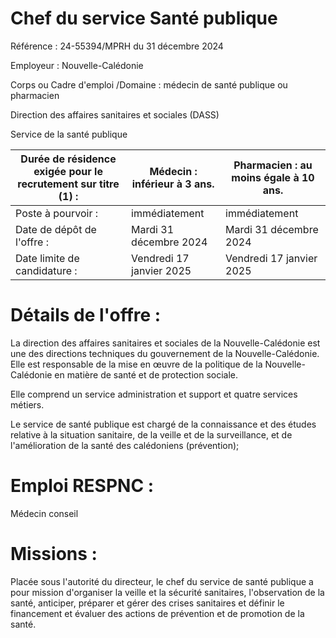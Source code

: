# Chef du service Santé publique

Référence : 24-55394/MPRH du 31 décembre 2024

Employeur : Nouvelle-Calédonie

Corps ou Cadre d'emploi /Domaine : médecin de santé publique ou pharmacien

Direction des affaires sanitaires et sociales (DASS)

Service de la santé publique

|Durée de résidence exigée pour le recrutement sur titre (1) :|Médecin : inférieur à 3 ans.|Pharmacien : au moins égale à 10 ans.|
|---|---|---|
|Poste à pourvoir :|immédiatement|immédiatement|
|Date de dépôt de l'offre :|Mardi 31 décembre 2024|Mardi 31 décembre 2024|
|Date limite de candidature :|Vendredi 17 janvier 2025|Vendredi 17 janvier 2025|

# Détails de l'offre :

La direction des affaires sanitaires et sociales de la Nouvelle-Calédonie est une des directions techniques du gouvernement de la Nouvelle-Calédonie. Elle est responsable de la mise en œuvre de la politique de la Nouvelle-Calédonie en matière de santé et de protection sociale.

Elle comprend un service administration et support et quatre services métiers.

Le service de santé publique est chargé de la connaissance et des études relative à la situation sanitaire, de la veille et de la surveillance, et de l'amélioration de la santé des calédoniens (prévention);

# Emploi RESPNC :

Médecin conseil

# Missions :

Placée sous l'autorité du directeur, le chef du service de santé publique a pour mission d'organiser la veille et la sécurité sanitaires, l'observation de la santé, anticiper, préparer et gérer des crises sanitaires et définir le financement et évaluer des actions de prévention et de promotion de la santé.